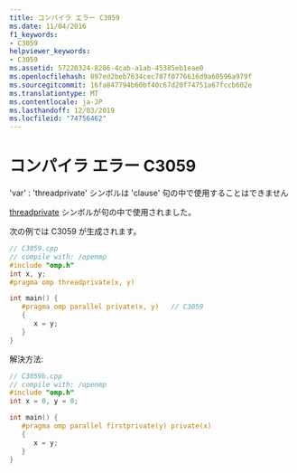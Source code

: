 ```yaml
---
title: コンパイラ エラー C3059
ms.date: 11/04/2016
f1_keywords:
- C3059
helpviewer_keywords:
- C3059
ms.assetid: 57220324-8286-4cab-a1ab-45385eb1eae0
ms.openlocfilehash: 897ed2beb7634cec787f0776616d9a60596a979f
ms.sourcegitcommit: 16fa847794b60bf40c67d20f74751a67fccb602e
ms.translationtype: MT
ms.contentlocale: ja-JP
ms.lasthandoff: 12/03/2019
ms.locfileid: "74756462"
---
```

# <a name="compiler-error-c3059"></a>コンパイラ エラー C3059

'var' : 'threadprivate' シンボルは 'clause' 句の中で使用することはできません

[threadprivate](../../parallel/openmp/reference/threadprivate.md) シンボルが句の中で使用されました。

次の例では C3059 が生成されます。

```cpp
// C3059.cpp
// compile with: /openmp
#include "omp.h"
int x, y;
#pragma omp threadprivate(x, y)

int main() {
   #pragma omp parallel private(x, y)   // C3059
   {
      x = y;
   }
}
```

解決方法:

```cpp
// C3059b.cpp
// compile with: /openmp
#include "omp.h"
int x = 0, y = 0;

int main() {
   #pragma omp parallel firstprivate(y) private(x)
   {
      x = y;
   }
}
```
